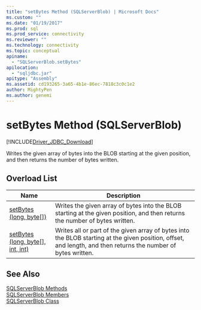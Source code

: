 ```yaml
---
title: "setBytes Method (SQLServerBlob) | Microsoft Docs"
ms.custom: ""
ms.date: "01/19/2017"
ms.prod: sql
ms.prod_service: connectivity
ms.reviewer: ""
ms.technology: connectivity
ms.topic: conceptual
apiname: 
  - "SQLServerBlob.setBytes"
apilocation: 
  - "sqljdbc.jar"
apitype: "Assembly"
ms.assetid: cd193265-3a65-4b1e-86ec-7818c3c0c1e2
author: MightyPen
ms.author: genemi
---
```

# setBytes Method (SQLServerBlob)
[!INCLUDE[Driver_JDBC_Download](../../../includes/driver_jdbc_download.md)]

  Writes the given array of bytes into the BLOB starting at the given position, and then returns the number of bytes written.  
  
## Overload List  
  
|Name|Description|  
|----------|-----------------|  
|[setBytes (long, byte&#91;&#93;)](../../../connect/jdbc/reference/setbytes-method-long-byte.md)|Writes the given array of bytes into the BLOB starting at the given position, and then returns the number of bytes written.|  
|[setBytes (long, byte&#91;&#93;, int, int)](../../../connect/jdbc/reference/setbytes-method-long-byte-int-int.md)|Writes all or part of the given array of bytes into the BLOB starting at the given position, offset, and length, and then returns the number of bytes written.|  
  
## See Also  
 [SQLServerBlob Methods](../../../connect/jdbc/reference/sqlserverblob-methods.md)   
 [SQLServerBlob Members](../../../connect/jdbc/reference/sqlserverblob-members.md)   
 [SQLServerBlob Class](../../../connect/jdbc/reference/sqlserverblob-class.md)  
  
  
